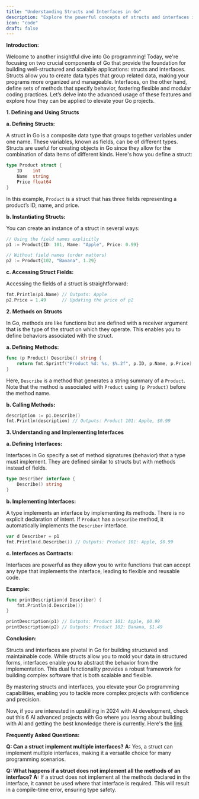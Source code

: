 ```yaml
---
title: "Understanding Structs and Interfaces in Go"
description: "Explore the powerful concepts of structs and interfaces in Go programming. Learn how to define structs, implement methods on them, and utilize interfaces for flexible, scalable code."
icon: "code"
draft: false
---
```


**Introduction:**

Welcome to another insightful dive into Go programming! Today, we're focusing on two crucial components of Go that provide the foundation for building well-structured and scalable applications: structs and interfaces. Structs allow you to create data types that group related data, making your programs more organized and manageable. Interfaces, on the other hand, define sets of methods that specify behavior, fostering flexible and modular coding practices. Let’s delve into the advanced usage of these features and explore how they can be applied to elevate your Go projects.

**1. Defining and Using Structs**

**a. Defining Structs:**

A struct in Go is a composite data type that groups together variables under one name. These variables, known as fields, can be of different types. Structs are useful for creating objects in Go since they allow for the combination of data items of different kinds. Here's how you define a struct:

```go
type Product struct {
    ID    int
    Name  string
    Price float64
}
```

In this example, `Product` is a struct that has three fields representing a product’s ID, name, and price.

**b. Instantiating Structs:**

You can create an instance of a struct in several ways:

```go
// Using the field names explicitly
p1 := Product{ID: 101, Name: "Apple", Price: 0.99}

// Without field names (order matters)
p2 := Product{102, "Banana", 1.29}
```

**c. Accessing Struct Fields:**

Accessing the fields of a struct is straightforward:

```go
fmt.Println(p1.Name) // Outputs: Apple
p2.Price = 1.49      // Updating the price of p2
```

**2. Methods on Structs**

In Go, methods are like functions but are defined with a receiver argument that is the type of the struct on which they operate. This enables you to define behaviors associated with the struct.

**a. Defining Methods:**

```go
func (p Product) Describe() string {
    return fmt.Sprintf("Product %d: %s, $%.2f", p.ID, p.Name, p.Price)
}
```

Here, `Describe` is a method that generates a string summary of a `Product`. Note that the method is associated with `Product` using `(p Product)` before the method name.

**b. Calling Methods:**

```go
description := p1.Describe()
fmt.Println(description) // Outputs: Product 101: Apple, $0.99
```

**3. Understanding and Implementing Interfaces**

**a. Defining Interfaces:**

Interfaces in Go specify a set of method signatures (behavior) that a type must implement. They are defined similar to structs but with methods instead of fields.

```go
type Describer interface {
    Describe() string
}
```

**b. Implementing Interfaces:**

A type implements an interface by implementing its methods. There is no explicit declaration of intent. If `Product` has a `Describe` method, it automatically implements the `Describer` interface.

```go
var d Describer = p1
fmt.Println(d.Describe()) // Outputs: Product 101: Apple, $0.99
```

**c. Interfaces as Contracts:**

Interfaces are powerful as they allow you to write functions that can accept any type that implements the interface, leading to flexible and reusable code.

**Example:**

```go
func printDescription(d Describer) {
    fmt.Println(d.Describe())
}

printDescription(p1) // Outputs: Product 101: Apple, $0.99
printDescription(p2) // Outputs: Product 102: Banana, $1.49
```

**Conclusion:**

Structs and interfaces are pivotal in Go for building structured and maintainable code. While structs allow you to mold your data in structured forms, interfaces enable you to abstract the behavior from the implementation. This dual functionality provides a robust framework for building complex software that is both scalable and flexible.

By mastering structs and interfaces, you elevate your Go programming capabilities, enabling you to tackle more complex projects with confidence and precision.


Now, if you are interested in upskilling in 2024 with AI development, check out this 6 AI advanced projects with Go where you learng about building with AI and getting the best knowledge there is currently. Here's the [link](https://akhilsharmatech.gumroad.com/l/zgxqq)

**Frequently Asked Questions:**

**Q: Can a struct implement multiple interfaces?**
**A:** Yes, a struct can implement multiple interfaces, making it a versatile choice for many programming scenarios.

**Q: What happens if a struct does not implement all the methods of an interface?**
**A:** If a struct does not implement all the methods declared in the interface, it cannot be used where that interface is required. This will result in a compile-time error, ensuring type safety.
